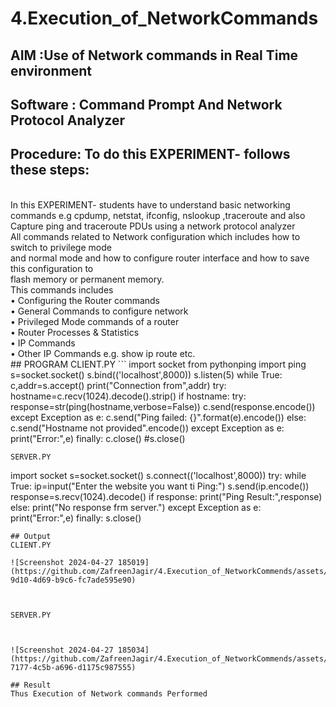 # 4.Execution_of_NetworkCommands
## AIM :Use of Network commands in Real Time environment
## Software : Command Prompt And Network Protocol Analyzer
## Procedure: To do this EXPERIMENT- follows these steps:
<BR>
In this EXPERIMENT- students have to understand basic networking commands e.g cpdump, netstat, ifconfig, nslookup ,traceroute and also Capture ping and traceroute PDUs using a network protocol analyzer 
<BR>
All commands related to Network configuration which includes how to switch to privilege mode
<BR>
and normal mode and how to configure router interface and how to save this configuration to
<BR>
flash memory or permanent memory.
<BR>
This commands includes
<BR>
• Configuring the Router commands
<BR>
• General Commands to configure network
<BR>
• Privileged Mode commands of a router 
<BR>
• Router Processes & Statistics
<BR>
• IP Commands
<BR>
• Other IP Commands e.g. show ip route etc.
<BR>
## PROGRAM
CLIENT.PY
```
import socket
from pythonping import ping
s=socket.socket()
s.bind(('localhost',8000))
s.listen(5)
while True:
   c,addr=s.accept()
   print("Connection from",addr)
   try:
      hostname=c.recv(1024).decode().strip()
      if hostname:
         try:
            response=str(ping(hostname,verbose=False))
            c.send(response.encode())
         except Exception as e:
            c.send("Ping failed: {}".format(e).encode())
      else:
               c.send("Hostname not provided".encode())
   except Exception as e:
     print("Error:",e)
   finally:
     c.close() 
#s.close()            

```
SERVER.PY
```
import socket
s=socket.socket()
s.connect(('localhost',8000))
try:
   while True:
      ip=input("Enter the website you want ti Ping:")
      s.send(ip.encode())
      response=s.recv(1024).decode()
      if response:
         print("Ping Result:",response)
      else:
         print("No response frm server.")
except Exception as e:
   print("Error:",e)
finally:
   s.close()

```
## Output
CLIENT.PY

![Screenshot 2024-04-27 185019](https://github.com/ZafreenJagir/4.Execution_of_NetworkCommends/assets/144870573/93927203-9d10-4d69-b9c6-fc7ade595e90)



SERVER.PY



![Screenshot 2024-04-27 185034](https://github.com/ZafreenJagir/4.Execution_of_NetworkCommends/assets/144870573/be41d11c-7177-4c5b-a696-d1175c987555)

## Result
Thus Execution of Network commands Performed 
